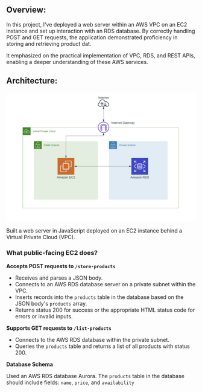 ## Overview:

In this project, I've deployed a web server within an AWS VPC on an EC2 instance and set up interaction with an RDS database. By correctly handling POST and GET requests, the application demonstrated proficiency in storing and retrieving product dat.

It emphasized on the practical implementation of VPC, RDS, and REST APIs, enabling a deeper understanding of these AWS services.

## Architecture:

![Architecture to perform database operations using EC2 in VPC](.github/images/network-architecture.png)

Built a web server in JavaScript deployed on an EC2 instance behind a Virtual Private Cloud (VPC).

### What public-facing EC2 does?

  **Accepts POST requests to `/store-products`**

-   Receives and parses a JSON body.
-   Connects to an AWS RDS database server on a private subnet within the VPC.
-   Inserts records into the `products` table in the database based on the JSON body's `products` array.
-   Returns status 200 for success or the appropriate HTML status code for errors or invalid inputs.


**Supports GET requests to `/list-products`**

-   Connects to the AWS RDS database within the private subnet.
-   Queries the `products` table and returns a list of all products with status 200.

**Database Schema**

Used an AWS RDS database Aurora.
The `products` table in the database should include fields: `name`, `price`, and `availability`